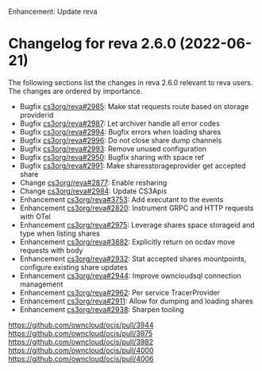 Enhancement: Update reva

Changelog for reva 2.6.0 (2022-06-21)
=======================================

The following sections list the changes in reva 2.6.0 relevant to
reva users. The changes are ordered by importance.

* Bugfix [cs3org/reva#2985](https://github.com/cs3org/reva/pull/2985): Make stat requests route based on storage providerid
* Bugfix [cs3org/reva#2987](https://github.com/cs3org/reva/pull/2987): Let archiver handle all error codes
* Bugfix [cs3org/reva#2994](https://github.com/cs3org/reva/pull/2994): Bugfix errors when loading shares
* Bugfix [cs3org/reva#2996](https://github.com/cs3org/reva/pull/2996): Do not close share dump channels
* Bugfix [cs3org/reva#2993](https://github.com/cs3org/reva/pull/2993): Remove unused configuration
* Bugfix [cs3org/reva#2950](https://github.com/cs3org/reva/pull/2950): Bugfix sharing with space ref
* Bugfix [cs3org/reva#2991](https://github.com/cs3org/reva/pull/2991): Make sharesstorageprovider get accepted share
* Change [cs3org/reva#2877](https://github.com/cs3org/reva/pull/2877): Enable resharing
* Change [cs3org/reva#2984](https://github.com/cs3org/reva/pull/2984): Update CS3Apis
* Enhancement [cs3org/reva#3753](https://github.com/cs3org/reva/pull/3753): Add executant to the events
* Enhancement [cs3org/reva#2820](https://github.com/cs3org/reva/pull/2820): Instrument GRPC and HTTP requests with OTel
* Enhancement [cs3org/reva#2975](https://github.com/cs3org/reva/pull/2975): Leverage shares space storageid and type when listing shares
* Enhancement [cs3org/reva#3882](https://github.com/cs3org/reva/pull/3882): Explicitly return on ocdav move requests with body
* Enhancement [cs3org/reva#2932](https://github.com/cs3org/reva/pull/2932): Stat accepted shares mountpoints, configure existing share updates
* Enhancement [cs3org/reva#2944](https://github.com/cs3org/reva/pull/2944): Improve owncloudsql connection management
* Enhancement [cs3org/reva#2962](https://github.com/cs3org/reva/pull/2962): Per service TracerProvider
* Enhancement [cs3org/reva#2911](https://github.com/cs3org/reva/pull/2911): Allow for dumping and loading shares
* Enhancement [cs3org/reva#2938](https://github.com/cs3org/reva/pull/2938): Sharpen tooling

https://github.com/owncloud/ocis/pull/3944
https://github.com/owncloud/ocis/pull/3975
https://github.com/owncloud/ocis/pull/3982
https://github.com/owncloud/ocis/pull/4000
https://github.com/owncloud/ocis/pull/4006
